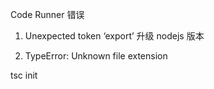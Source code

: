 Code Runner 错误

1. Unexpected token ‘export’
升级 nodejs 版本

2. TypeError: Unknown file extension

tsc init